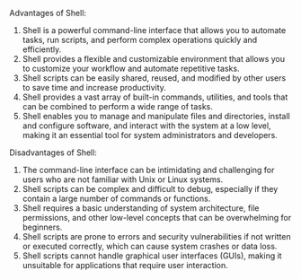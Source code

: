 Advantages of Shell:

1. Shell is a powerful command-line interface that allows you to automate tasks, run scripts, and perform complex operations quickly and efficiently.
2. Shell provides a flexible and customizable environment that allows you to customize your workflow and automate repetitive tasks.
3. Shell scripts can be easily shared, reused, and modified by other users to save time and increase productivity.
4. Shell provides a vast array of built-in commands, utilities, and tools that can be combined to perform a wide range of tasks.
5. Shell enables you to manage and manipulate files and directories, install and configure software, and interact with the system at a low level, making it an essential tool for system administrators and developers.

Disadvantages of Shell:

1. The command-line interface can be intimidating and challenging for users who are not familiar with Unix or Linux systems.
2. Shell scripts can be complex and difficult to debug, especially if they contain a large number of commands or functions.
3. Shell requires a basic understanding of system architecture, file permissions, and other low-level concepts that can be overwhelming for beginners.
4. Shell scripts are prone to errors and security vulnerabilities if not written or executed correctly, which can cause system crashes or data loss.
5. Shell scripts cannot handle graphical user interfaces (GUIs), making it unsuitable for applications that require user interaction.
